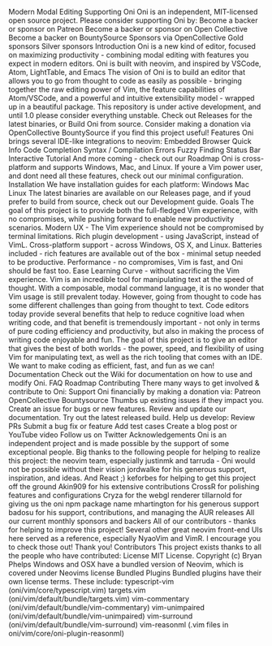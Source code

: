 Modern Modal Editing Supporting Oni Oni is an independent, MIT-licensed open source project. Please consider supporting Oni by: Become a backer or sponsor on Patreon Become a backer or sponsor on Open Collective Become a backer on BountySource Sponsors via OpenCollective Gold sponsors Silver sponsors Introduction Oni is a new kind of editor, focused on maximizing productivity - combining modal editing with features you expect in modern editors. Oni is built with neovim, and inspired by VSCode, Atom, LightTable, and Emacs The vision of Oni is to build an editor that allows you to go from thought to code as easily as possible - bringing together the raw editing power of Vim, the feature capabilities of Atom/VSCode, and a powerful and intuitive extensibility model - wrapped up in a beautiful package. This repository is under active development, and until 1.0 please consider everything unstable. Check out Releases for the latest binaries, or Build Oni from source. Consider making a donation via OpenCollective BountySource if you find this project useful! Features Oni brings several IDE-like integrations to neovim: Embedded Browser Quick Info Code Completion Syntax / Compilation Errors Fuzzy Finding Status Bar Interactive Tutorial And more coming - check out our Roadmap Oni is cross-platform and supports Windows, Mac, and Linux. If youre a Vim power user, and dont need all these features, check out our minimal configuration. Installation We have installation guides for each platform: Windows Mac Linux The latest binaries are available on our Releases page, and if youd prefer to build from source, check out our Development guide. Goals The goal of this project is to provide both the full-fledged Vim experience, with no compromises, while pushing forward to enable new productivity scenarios. Modern UX - The Vim experience should not be compromised by terminal limitations. Rich plugin development - using JavaScript, instead of VimL. Cross-platform support - across Windows, OS X, and Linux. Batteries included - rich features are available out of the box - minimal setup needed to be productive. Performance - no compromises, Vim is fast, and Oni should be fast too. Ease Learning Curve - without sacrificing the Vim experience. Vim is an incredible tool for manipulating text at the speed of thought. With a composable, modal command language, it is no wonder that Vim usage is still prevalent today. However, going from thought to code has some different challenges than going from thought to text. Code editors today provide several benefits that help to reduce cognitive load when writing code, and that benefit is tremendously important - not only in terms of pure coding efficiency and productivity, but also in making the process of writing code enjoyable and fun. The goal of this project is to give an editor that gives the best of both worlds - the power, speed, and flexibility of using Vim for manipulating text, as well as the rich tooling that comes with an IDE. We want to make coding as efficient, fast, and fun as we can! Documentation Check out the Wiki for documentation on how to use and modify Oni. FAQ Roadmap Contributing There many ways to get involved & contribute to Oni: Support Oni financially by making a donation via: Patreon OpenCollective Bountysource Thumbs up existing issues if they impact you. Create an issue for bugs or new features. Review and update our documentation. Try out the latest released build. Help us develop: Review PRs Submit a bug fix or feature Add test cases Create a blog post or YouTube video Follow us on Twitter Acknowledgements Oni is an independent project and is made possible by the support of some exceptional people. Big thanks to the following people for helping to realize this project: the neovim team, especially justinmk and tarruda - Oni would not be possible without their vision jordwalke for his generous support, inspiration, and ideas. And React ;) keforbes for helping to get this project off the ground Akin909 for his extensive contributions CrossR for polishing features and configurations Cryza for the webgl renderer tillarnold for giving us the oni npm package name mhartington for his generous support badosu for his support, contributions, and managing the AUR releases All our current monthly sponsors and backers All of our contributors - thanks for helping to improve this project! Several other great neovim front-end UIs here served as a reference, especially NyaoVim and VimR. I encourage you to check those out! Thank you! Contributors This project exists thanks to all the people who have contributed: License MIT License. Copyright (c) Bryan Phelps Windows and OSX have a bundled version of Neovim, which is covered under Neovims license Bundled Plugins Bundled plugins have their own license terms. These include: typescript-vim (oni/vim/core/typescript.vim) targets.vim (oni/vim/default/bundle/targets.vim) vim-commentary (oni/vim/default/bundle/vim-commentary) vim-unimpaired (oni/vim/default/bundle/vim-unimpaired) vim-surround (oni/vim/default/bundle/vim-surround) vim-reasonml (.vim files in oni/vim/core/oni-plugin-reasonml)
